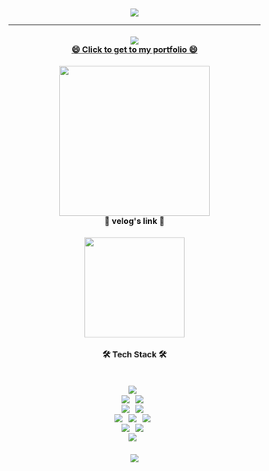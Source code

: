 <h3 align="center">
  <img src="https://capsule-render.vercel.app/api?type=waving&color=auto&height=300&section=header&text=Hyuntall's%20Github&fontSize=90" />
</h3>

<!--
**hyuntall/hyuntall** is a ✨ _special_ ✨ repository because its `README.md` (this file) appears on your GitHub profile.

Here are some ideas to get you started:

- 🔭 I’m currently working on ...
- 🌱 I’m currently learning ...
- 👯 I’m looking to collaborate on ...
- 🤔 I’m looking for help with ...
- 💬 Ask me about ...
- 📫 How to reach me: ...
- 😄 Pronouns: ...
- ⚡ Fun fact: ...
-->
---
<h3 align="center">
  <img src="https://github.com/hyuntall/hyuntall/assets/71054445/e9446168-2e3e-4fe5-a21e-9a1300475b48"/> <br/>
  <b><a href="https://gold-caravel-db2.notion.site/fdc15e462c9f44609efa9f16a4f49952?pvs=4">😄 Click to get to my portfolio 😄<a/></b>
</h3>


<h3 align="center">
  <a href="https://velog.io/@hyuntall">
    <img src="https://github.com/hyuntall/hyuntall/assets/71054445/22603027-0b56-4ef4-8c6d-75117d3c730c" width="300"/>
  </a>
  <br/>
  <b>🤔 velog's link 🤔</b>
</h3>



<h3 align="center">
  <img src="https://img.shields.io/badge/-42 Seoul Cadet-000000?style=flat&logo=42&logoColor=white" width="200"/> 
</h3>


<h3 align="center"><b>🛠 Tech Stack 🛠</b></h3>
</br>
<p align="center">
<img src="https://img.shields.io/badge/Spring-6DB33F?style=flat-square&logo=Spring&logoColor=white"/></a> &nbsp
</br>
<img src="https://img.shields.io/badge/React-61DAFB?style=flat-square&logo=React&logoColor=white"/></a> &nbsp
<img src="https://img.shields.io/badge/Vue.js-4FC08D?style=flat-square&logo=Vue.js&logoColor=white"/></a> &nbsp
</br>
<img src="https://img.shields.io/badge/MySQL-4479A1?style=flat-square&logo=MySQL&logoColor=white"/></a> &nbsp
<img src="https://img.shields.io/badge/Redis-DC382D?style=flat-square&logo=Redis&logoColor=white"/></a> &nbsp
</br>
<img src="https://img.shields.io/badge/Docker-2496ED?style=flat-square&logo=Docker&logoColor=white"/></a> &nbsp 
<img src="https://img.shields.io/badge/Jenkins-D24939?style=flat-square&logo=Jenkins&logoColor=white"/></a> &nbsp 
<img src="https://img.shields.io/badge/NGINX-009639?style=flat-square&logo=NGINX&logoColor=white"/></a> &nbsp 
</br>
<img src="https://img.shields.io/badge/Arduino-00878F?style=flat-square&logo=Arduino&logoColor=white"/></a> &nbsp 
<img src="https://img.shields.io/badge/raspberrypi-A22846?style=flat-square&logo=raspberrypi&logoColor=white"/></a> &nbsp 
</br>
<img src="https://img.shields.io/badge/Lambda-FF9900?style=flat-square&logo=awslambda%20AWS&logoColor=white"/></a> &nbsp </p>

<h3 align="center"> 
<!--   <img src="https://github-readme-stats.vercel.app/api/top-langs/?username=hyuntall&layout=compact&theme=cobalt"/> -->
  <img src="http://mazassumnida.wtf/api/v2/generate_badge?boj=hyuntall"/>
</h3>
